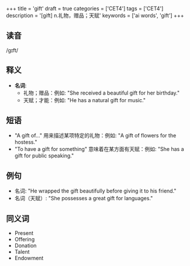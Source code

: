 +++
title = 'gift'
draft = true
categories = ['CET4']
tags = ['CET4']
description = '[gift] n.礼物，赠品；天赋'
keywords = ['ai words', 'gift']
+++

## 读音
/gɪft/

## 释义
- **名词**:
  - 礼物；赠品：例如: "She received a beautiful gift for her birthday."
  - 天赋；才能：例如: "He has a natural gift for music."

## 短语
- "A gift of..." 用来描述某项特定的礼物：例如: "A gift of flowers for the hostess."
- "To have a gift for something" 意味着在某方面有天赋：例如: "She has a gift for public speaking."

## 例句
- 名词: "He wrapped the gift beautifully before giving it to his friend."
- 名词（天赋）: "She possesses a great gift for languages."

## 同义词
- Present
- Offering
- Donation
- Talent
- Endowment
